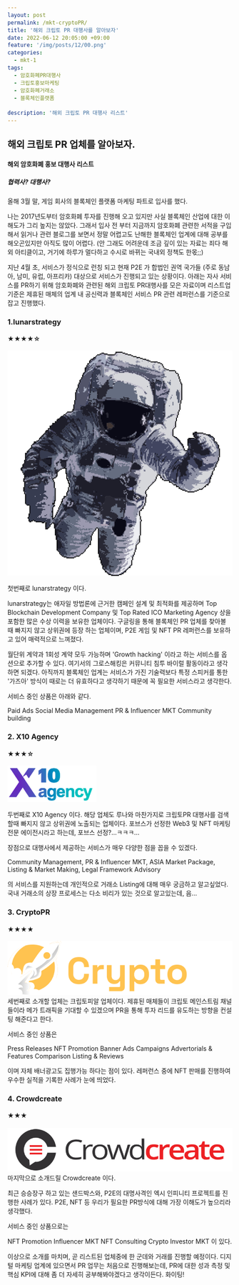 ```yaml
---
layout: post
permalink: /mkt-cryptoPR/
title: '해외 크립토 PR 대행사를 알아보자'
date: 2022-06-12 20:05:00 +09:00
feature: '/img/posts/12/00.png'
categories:
  - mkt-1
tags:
  - 암호화폐PR대행사
  - 크립토홍보마케팅
  - 암호화폐거래소
  - 블록체인플랫폼

description: '해외 크립토 PR 대행사 리스트'
---
```


## 해외 크립토 PR 업체를 알아보자.
#### 해외 암호화폐 홍보 대행사 리스트
##### 협력사? 대행사?
올해 3월 말, 게임 회사의 블록체인 플랫폼 마케팅 파트로 입사를 했다.

나는 2017년도부터 암호화폐 투자를 진행해 오고 있지만 사실 블록체인 산업에 대한 이해도가 그리 높지는 않았다. 그래서 입사 전 부터 지금까지 암호화폐 관련한 서적을 구입해서 읽거나 관련 블로그를 보면서
정말 어렵고도 난해한 블록체인 업계에 대해 공부를 해오곤있지만 아직도 많이 어렵다. (안 그래도 어려운데 조금 깊이 있는 자료는 죄다 해외 아티클이고, 거기에 하루가 멀다하고 수시로 바뀌는 국내외 정책도 한몫;;)

지난 4월 초, 서비스가 정식으로 런칭 되고 현재 P2E 가 합법인 권역 국가들 (주로 동남아, 남미, 유럽, 아프리카) 대상으로 서비스가 진행되고 있는 상황이다.
아래는 자사 서비스를 PR하기 위해 암호화폐와 관련된 해외 크립토 PR대행사를 모은 자료이며 리스트업 기준은 제휴된 매체의 업계 내 공신력과 블록체인 서비스 PR 관련 레퍼런스를 기준으로 잡고 진행했다.

### 1.lunarstrategy
#### ★★★★☆
![마케팅](/img/posts/12/01.png)

첫번째로 lunarstrategy 이다.

lunarstrategy는 애자일 방법론에 근거한 캠페인 설계 및 최적화를 제공하며 Top Blockchain Development Company 및 Top Rated ICO Marketing Agency 상을 포함한 많은 수상 이력을 보유한 업체이다.
구글링을 통해 블록체인 PR 업체를 찾아볼 때 빠지지 않고 상위권에 등장 하는 업체이며, P2E 게임 및 NFT PR 레퍼런스를 보유하고 있어 매력적으로 느껴졌다.

월단위 계약과 1회성 계약 모두 가능하며 'Growth hacking' 이라고 하는 서비스를 옵션으로 추가할 수 있다.
여기서의 그로스해킹은 커뮤니티 침투 바이럴 활동이라고 생각하면 되겠다. 아직까지 블록체인 업계는 서비스가 가진 기술력보다 특정 스피커를 통한 '가즈아' 방식이 때로는 더 유효하다고 생각하기 때문에
꼭 필요한 서비스라고 생각한다.

서비스 중인 상품은 아래와 같다.

Paid Ads
Social Media Management
PR & Influencer MKT
Community building

### 2. X10 Agency
#### ★★★☆
![마케팅](/img/posts/12/02.png)

두번째로 X10 Agency 이다.
해당 업체도 루나와 마찬가지로 크립토PR 대행사를 검색할때 빠지지 않고 상위권에 노출되는 업체이다.
포브스가 선정한 Web3 및 NFT 마케팅 전문 에이전시라고 하는데, 포브스 선정?...ㅋㅋㅋ...

장점으로 대행사에서 제공하는 서비스가 매우 다양한 점을 꼽을 수 있겠다.

Community Management,
PR & Influencer MKT,
ASIA Market Package,
Listing & Market Making,
Legal Framework Advisory

의 서비스를 지원하는데 개인적으로 거래소 Listing에 대해 매우 궁금하고 알고싶었다.
국내 거래소의 상장 프로세스는 다소 비리가 있는 것으로 알고있는데, 음...

### 3. CryptoPR
#### ★★★★

![마케팅](/img/posts/12/03.svg)
세번째로 소개할 업체는 크립토피알 업체이다.
제휴된 매체들이 크립토 메인스트림 채널들이라 메가 트래픽을 기대할 수 있겠으며 PR을 통해 투자 리드를 유도하는 방향을 컨설팅 해준다고 한다.

서비스 중인 상품은

Press Releases
NFT Promotion
Banner Ads Campaigns
Advertorials & Features
Comparison Listing & Reviews

이며 자체 배너광고도 집행가능 하다는 점이 있다. 레퍼런스 중에 NFT 판매를 진행하여 우수한 실적을 기록한 사례가 눈에 띄었다.

### 4. Crowdcreate
#### ★★★

![마케팅](/img/posts/12/04.png)
마지막으로 소개드릴 Crowdcreate 이다.

최근 승승장구 하고 있는 샌드박스와, P2E의 대명사격인 엑시 인피니티 프로젝트를 진행한 사례가 있다.
P2E, NFT 등 우리가 필요한 PR방식에 대해 가장 이해도가 높으리라 생각했다.

서비스 중인 상품으로는

NFT Promotion
Influencer MKT
NFT Consulting
Crypto Investor MKT
이 있다.

이상으로 소개를 마치며, 곧 리스트된 업체중에 한 군데와 거래를 진행할 예정이다.
디지털 마케팅 업계에 있으면서 PR 업무는 처음으로 진행해보는데, PR에 대한 성과 측정 및 핵심 KPI에 대해 좀 더 자세히 공부해봐야겠다고 생각이든다.
화이팅!   
